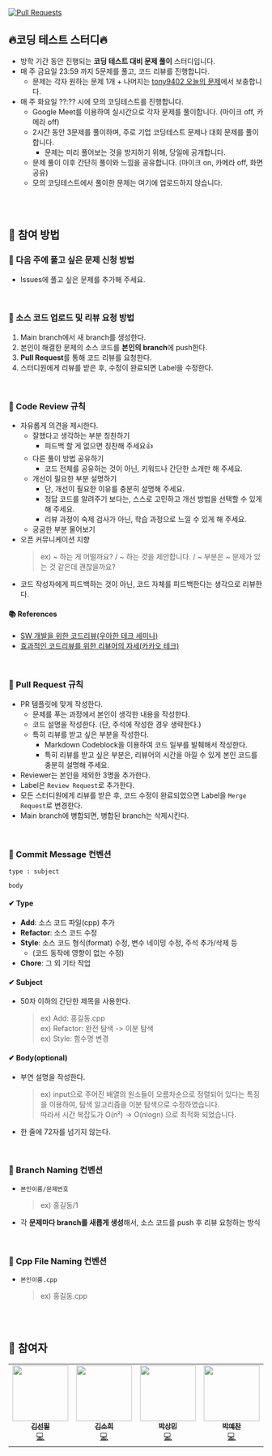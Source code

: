 [![Pull Requests][pr-shield]][pr-url]

## 🔥코딩 테스트 스터디🔥
- 방학 기간 동안 진행되는 **코딩 테스트 대비 문제 풀이** 스터디입니다.
- 매 주 금요일 23:59 까지 5문제를 풀고, 코드 리뷰를 진행합니다.
    - 문제는 각자 원하는 문제 1개 + 나머지는 [tony9402 오늘의 문제](https://github.com/tony9402/baekjoon/blob/main/picked.md)에서 보충합니다.
- 매 주 화요일 ??:?? 시에 모의 코딩테스트를 진행합니다.
    - Google Meet를 이용하여 실시간으로 각자 문제를 풀이합니다. (마이크 off, 카메라 off)
    - 2시간 동안 3문제를 풀이하며, 주로 기업 코딩테스트 문제나 대회 문제를 풀이합니다.
        - 문제는 미리 풀어보는 것을 방지하기 위해, 당일에 공개합니다.
    - 문제 풀이 이후 간단히 풀이와 느낌을 공유합니다. (마이크 on, 카메라 off, 화면 공유)
    - 모의 코딩테스트에서 풀이한 문제는 여기에 업로드하지 않습니다.

<br>
<br>

## 🔸 참여 방법

### 🔹 다음 주에 풀고 싶은 문제 신청 방법
- Issues에 풀고 싶은 문제를 추가해 주세요.

<br>

### 🔹 소스 코드 업로드 및 리뷰 요청 방법
1. Main branch에서 새 branch를 생성한다.
2. 본인이 해결한 문제의 소스 코드를 **본인의 branch**에 push한다.
3. **Pull Request**를 통해 코드 리뷰를 요청한다.
4. 스터디원에게 리뷰를 받은 후, 수정이 완료되면 Label을 수정한다.

<br>

### 🔹 Code Review 규칙
- 자유롭게 의견을 제시한다.
    - 잘했다고 생각하는 부분 칭찬하기
        - 피드백 할 게 없으면 칭찬해 주세요👍
    - 다른 풀이 방법 공유하기
        - 코드 전체를 공유하는 것이 아닌, 키워드나 간단한 소개만 해 주세요.
    - 개선이 필요한 부분 설명하기
        - 단, 개선이 필요한 이유를 충분히 설명해 주세요.
        - 정답 코드를 알려주기 보다는, 스스로 고민하고 개선 방법을 선택할 수 있게 해 주세요.
        - 리뷰 과정이 숙제 검사가 아닌, 학습 과정으로 느낄 수 있게 해 주세요.
    - 궁굼한 부분 물어보기
- 오픈 커뮤니케이션 지향
    > ex) ~ 하는 게 어떨까요? / ~ 하는 것을 제안합니다. / ~ 부분은 ~ 문제가 있는 것 같은데 괜찮을까요?
- 코드 작성자에게 피드백하는 것이 아닌, 코드 자체를 피드백한다는 생각으로 리뷰한다.

#### 📚 References
- [SW 개발을 위한 코드리뷰(우아한 테크 세미나)](https://www.youtube.com/watch?v=ssDMIcPBqUE&ab_channel=%EC%9A%B0%EC%95%84%ED%95%9CTech)
- [효과적인 코드리뷰를 위한 리뷰어의 자세(카카오 테크)](https://tech.kakao.com/2022/03/17/2022-newkrew-onboarding-codereview/)

<br>

### 🔹 Pull Request 규칙
- PR 템플릿에 맞게 작성한다.
    - 문제를 푸는 과정에서 본인이 생각한 내용을 작성한다.
    - 코드 설명을 작성한다. (단, 주석에 작성한 경우 생략한다.)
    - 특히 리뷰를 받고 싶은 부분을 작성한다.
        - Markdown Codeblock을 이용하여 코드 일부를 발췌해서 작성한다.
        - 특히 리뷰를 받고 싶은 부분은, 리뷰어의 시간을 아낄 수 있게 본인 코드를 충분히 설명해 주세요.
- Reviewer는 본인을 제외한 3명을 추가한다.
- Label은 `Review Request`로 추가한다.
- 모든 스터디원에게 리뷰를 받은 후, 코드 수정이 완료되었으면 Label을 `Merge Request`로 변경한다.
- Main branch에 병합되면, 병합된 branch는 삭제시킨다.

<br>

### 🔹 Commit Message 컨벤션
```
type : subject

body
```
#### ✔ Type
- **Add**: 소스 코드 파일(cpp) 추가
- **Refactor**: 소스 코드 수정
- **Style**: 소스 코드 형식(format) 수정, 변수 네이밍 수정, 주석 추가/삭제 등 
    - (코드 동작에 영향이 없는 수정)
- **Chore**: 그 외 기타 작업

#### ✔ Subject
- 50자 이하의 간단한 제목을 사용한다.
    > ex) Add: 홍길동.cpp <br>
    > ex) Refactor: 완전 탐색 -> 이분 탐색 <br>
    > ex) Style: 함수명 변경

#### ✔ Body(optional)
- 부연 설명을 작성한다.
    > ex) input으로 주어진 배열의 원소들이 오름차순으로 정렬되어 있다는 특징을 이용하여, 탐색 알고리즘을 이분 탐색으로 수정하였습니다. <br>
    > 따라서 시간 복잡도가 O(n²) -> O(nlogn) 으로 최적화 되었습니다.
- 한 줄에 72자를 넘기지 않는다.

<br>

### 🔹 Branch Naming 컨벤션
- `본인이름/문제번호`
    > ex) 홍길동/1
- 각 **문제마다 branch를 새롭게 생성**해서, 소스 코드를 push 후 리뷰 요청하는 방식

<br>

### 🔹 Cpp File Naming 컨벤션
- `본인이름.cpp`
    > ex) 홍길동.cpp

<br>
<br>

## 🔸 참여자
<table>
  <tr>
    <td align="center">
      <a href="https://github.com/seonpilKim">
        <img src="https://avatars.githubusercontent.com/u/68049320?v=4" width="110px;" alt=""/><br />
        <sub><b>김선필</b></sub></a><br />
        <a href="https://github.com/seonpilKim" title="Code">💻</a>
    </td>
    <td align="center">
      <a href="https://github.com/elbica">
        <img src="https://avatars.githubusercontent.com/u/74011724?v=4" width="110px;" alt=""/><br />
        <sub><b>김소희</b></sub></a><br />
        <a href="https://github.com/elbica" title="Code">💻</a>
    </td>
    <td align="center">
      <a href="https://github.com/SHDPR">
        <img src="https://avatars.githubusercontent.com/u/35327930?v=4" width="110px;" alt=""/><br />
        <sub><b>박상민</b></sub></a><br />
        <a href="https://github.com/SHDPR" title="Code">💻</a>
    </td>
    <td align="center">
      <a href="https://github.com/raetic">
        <img src="https://avatars.githubusercontent.com/u/83604180?v=4" width="110px;" alt=""/><br />
        <sub><b>박예찬</b></sub></a><br />
        <a href="https://github.com/raetic" title="Code">💻</a>
    </td>
  </tr>
</table>  

[pr-shield]: https://img.shields.io/github/issues-pr/Study-CodingTest/Study?style=for-the-badge
[pr-url]: https://github.com/Study-CodingTest/Study/pulls
